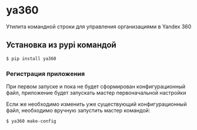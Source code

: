 # ya360

Утилита командной строки для управления организациями в Yandex 360

## Установка из pypi командой

```bash
$ pip install ya360
```

### Регистрация приложения

При первом запуске и пока не будет сформирован конфигурационный файл,
приложение будет запускать мастер первоначальной настройки

Если же необходимо изменить уже существующий конфигурационный файл, необходимо вручную запустить мастер командой:

```bash
$ ya360 make-config
```
